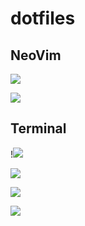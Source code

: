# dotfiles


## NeoVim

![](https://raw.githubusercontent.com/matias-pierobon/dotfiles/macos/images/nvim1.png)

![](https://raw.githubusercontent.com/matias-pierobon/dotfiles/macos/images/nvim2.png)

## Terminal

!![](https://raw.githubusercontent.com/matias-pierobon/dotfiles/macos/images/console1.png)

![](https://raw.githubusercontent.com/matias-pierobon/dotfiles/macos/images/console2.png)

![](https://raw.githubusercontent.com/matias-pierobon/dotfiles/macos/images/console-config1.png)

![](https://raw.githubusercontent.com/matias-pierobon/dotfiles/macos/images/console-config2.png)
